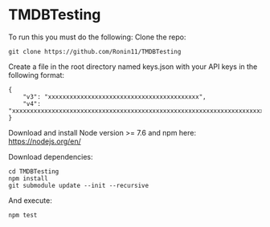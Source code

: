 # TMDBTesting


To run this you must do the following:
Clone the repo:

    git clone https://github.com/Ronin11/TMDBTesting

Create a file in the root directory named keys.json with your API keys in the following format:

    {
        "v3": "xxxxxxxxxxxxxxxxxxxxxxxxxxxxxxxxxxxxxxxxxx",
        "v4": "xxxxxxxxxxxxxxxxxxxxxxxxxxxxxxxxxxxxxxxxxxxxxxxxxxxxxxxxxxxxxxxxxxxxxxxxxxxxxxxxxxxxxx"
    }
    
Download and install Node version >= 7.6 and npm here: https://nodejs.org/en/

Download dependencies:

    cd TMDBTesting
    npm install
    git submodule update --init --recursive

And execute:

    npm test
